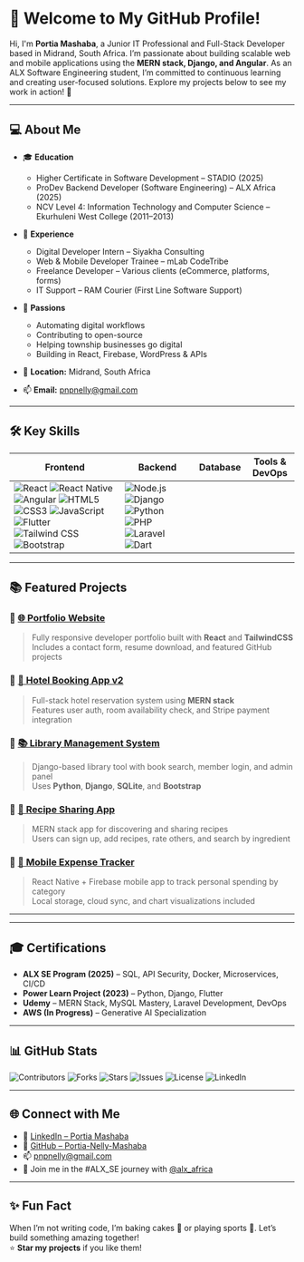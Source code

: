 # 👋 Welcome to My GitHub Profile!

Hi, I'm **Portia Mashaba**, a Junior IT Professional and Full-Stack Developer based in Midrand, South Africa. I’m passionate about building scalable web and mobile applications using the **MERN stack, Django, and Angular**. As an ALX Software Engineering student, I’m committed to continuous learning and creating user-focused solutions. Explore my projects below to see my work in action! 🚀

---

## 💻 About Me

- 🎓 **Education**
  - Higher Certificate in Software Development – STADIO (2025)
  - ProDev Backend Developer (Software Engineering) – ALX Africa (2025)
  - NCV Level 4: Information Technology and Computer Science – Ekurhuleni West College (2011–2013)

- 💼 **Experience**
  - Digital Developer Intern – Siyakha Consulting
  - Web & Mobile Developer Trainee – mLab CodeTribe
  - Freelance Developer – Various clients (eCommerce, platforms, forms)
  - IT Support – RAM Courier (First Line Software Support)

- 🌟 **Passions**
  - Automating digital workflows
  - Contributing to open-source
  - Helping township businesses go digital
  - Building in React, Firebase, WordPress & APIs

- 📍 **Location:** Midrand, South Africa  
- 📫 **Email:** [pnpnelly@gmail.com](mailto:pnpnelly@gmail.com)

---

## 🛠️ Key Skills 

| **Frontend** | **Backend** | **Database** | **Tools & DevOps** |
|--------------|-------------|--------------|---------------------|
| ![React](https://img.shields.io/badge/-React-61DAFB?style=for-the-badge&logo=react&logoColor=000) ![React Native](https://img.shields.io/badge/-React%20Native-20232A?style=for-the-badge&logo=react&logoColor=61DAFB) ![Angular](https://img.shields.io/badge/-Angular-DD0031?style=for-the-badge&logo=angular&logoColor=white) ![HTML5](https://img.shields.io/badge/-HTML5-E34F26?style=for-the-badge&logo=html5&logoColor=white) ![CSS3](https://img.shields.io/badge/-CSS3-1572B6?style=for-the-badge&logo=css3&logoColor=white) ![JavaScript](https://img.shields.io/badge/-JavaScript-F7DF1E?style=for-the-badge&logo=javascript&logoColor=000) ![Flutter](https://img.shields.io/badge/-Flutter-02569B?style=for-the-badge&logo=flutter&logoColor=white) ![Tailwind CSS](https://img.shields.io/badge/-TailwindCSS-38B2AC?style=for-the-badge&logo=tailwind-css&logoColor=white) ![Bootstrap](https://img.shields.io/badge/-Bootstrap-7952B3?style=for-the-badge&logo=bootstrap&logoColor=white) | ![Node.js](https://img.shields.io/badge/-Node.js-339933?style=for-the-badge&logo=nodedotjs&logoColor=white) ![Django](https://img.shields.io/badge/-Django-092E20?style=for-the-badge&logo=django&logoColor=white) ![Python](https://img.shields.io/badge/-Python-3776AB?style=for-the-badge&logo=python&logoColor=white) ![PHP](https://img.shields.io/badge/-PHP-777BB4?style=for-the-badge&logo=php&logoColor=white) ![Laravel](https://img.shields.io/badge/-Laravel-FF2D20?style=for-the-badge&logo=laravel&logoColor=white) ![Dart](https://img.)

---

## 📚 Featured Projects

### 🔹 [🌐 Portfolio Website](https://portfolio-of-evidence-teal.vercel.app)  
> Fully responsive developer portfolio built with **React** and **TailwindCSS**  
> Includes a contact form, resume download, and featured GitHub projects

### 🔹 [🏨 Hotel Booking App v2](https://github.com/Portia-Nelly-Mashaba/hotel-booking-v2)  
> Full-stack hotel reservation system using **MERN stack**  
> Features user auth, room availability check, and Stripe payment integration

### 🔹 [📚 Library Management System](https://github.com/Portia-Nelly-Mashaba/library-management)  
> Django-based library tool with book search, member login, and admin panel  
> Uses **Python**, **Django**, **SQLite**, and **Bootstrap**

### 🔹 [🍲 Recipe Sharing App](https://github.com/Portia-Nelly-Mashaba/recipe-app)  
> MERN stack app for discovering and sharing recipes  
> Users can sign up, add recipes, rate others, and search by ingredient

### 🔹 [📲 Mobile Expense Tracker](https://github.com/Portia-Nelly-Mashaba/mobile-expense-tracker)  
> React Native + Firebase mobile app to track personal spending by category  
> Local storage, cloud sync, and chart visualizations included


---

---

## 🎓 Certifications

- **ALX SE Program (2025)** – SQL, API Security, Docker, Microservices, CI/CD  
- **Power Learn Project (2023)** – Python, Django, Flutter  
- **Udemy** – MERN Stack, MySQL Mastery, Laravel Development, DevOps 
- **AWS (In Progress)** – Generative AI Specialization

---

## 📊 GitHub Stats 

![Contributors](https://img.shields.io/badge/Contributors-5-brightgreen?style=for-the-badge)
![Forks](https://img.shields.io/badge/Forks-23K-blue?style=for-the-badge)
![Stars](https://img.shields.io/badge/Stars-15K-blue?style=for-the-badge)
![Issues](https://img.shields.io/badge/Issues-3%20Open-yellow?style=for-the-badge)
![License](https://img.shields.io/badge/License-MIT-green?style=for-the-badge)
![LinkedIn](https://img.shields.io/badge/Connect-LinkedIn-blue?logo=linkedin&style=for-the-badge)

---

## 🌐 Connect with Me

- 💼 [LinkedIn – Portia Mashaba](https://www.linkedin.com/in/portia-mashaba-674a68131/)
- 🐙 [GitHub – Portia-Nelly-Mashaba](https://github.com/Portia-Nelly-Mashaba)
- 📫 [pnpnelly@gmail.com](mailto:pnpnelly@gmail.com)
- 💬 Join me in the #ALX_SE journey with [@alx_africa](https://www.alxafrica.com)

---

## ✨ Fun Fact

When I’m not writing code, I’m baking cakes 🍰 or playing sports 🏀. Let’s build something amazing together!  
⭐ **Star my projects** if you like them!
